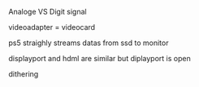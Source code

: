 Analoge VS Digit signal

videoadapter = videocard

ps5 straighly streams datas from ssd to monitor

displayport and hdml are similar but diplayport is open

dithering
